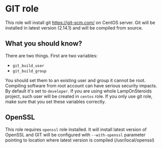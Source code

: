 GIT role
========

This role will install git https://git-scm.com/ on CentOS server.
Git will be installed in latest version (2.14.1) and will be compiled from source.

What you should know?
----------------------

There are two things. First are two variables:
 - `git_build_user`
 - `git_build_group`

You should set them to an existing user and group it cannot be root. Compiling software from root account can have serious security impacts.
By default it's set to `developer`. If you are using whole LampOnSteroids project, such user will be created in `centos` role.
If you only use git role, make sure that you set these variables correctly.

OpenSSL
-------

This role requires `openssl` role installed. It will install latest version of OpenSSL and GIT will be configured with `--with-openssl` parameter pointing to location where latest version is compiled (/usr/local/openssl)
